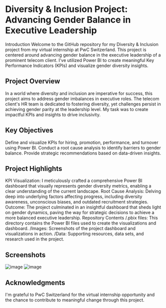 # Diversity & Inclusion Project: Advancing Gender Balance in Executive Leadership
Introduction
Welcome to the GitHub repository for my Diversity & Inclusion project from my virtual internship at PwC Switzerland. This project is centered around advancing gender balance in the executive leadership of a prominent telecom client. I've utilized Power BI to create meaningful Key Performance Indicators (KPIs) and visualize gender diversity insights.

## Project Overview
In a world where diversity and inclusion are imperative for success, this project aims to address gender imbalances in executive roles. The telecom client's HR team is dedicated to fostering diversity, yet challenges persist in achieving gender parity at the leadership level. My task was to create impactful KPIs and insights to drive inclusivity.

## Key Objectives
Define and visualize KPIs for hiring, promotion, performance, and turnover using Power BI.
Conduct a root cause analysis to identify barriers to gender balance.
Provide strategic recommendations based on data-driven insights.

## Project Highlights
KPI Visualization: I meticulously crafted a comprehensive Power BI dashboard that visually represents gender diversity metrics, enabling a clear understanding of the current landscape.
Root Cause Analysis: Delving deep into underlying factors affecting progress, including diversity awareness, unconscious biases, and outdated recruitment strategies.
Outcome: The project culminated in an insightful dashboard that sheds light on gender dynamics, paving the way for strategic decisions to achieve a more balanced executive leadership.
Repository Contents
/.pbix files: This directory contains the Power BI files used to create the visualizations and dashboard.
/Images: Screenshots of the project dashboard and visualizations in action.
/Data: Supporting resources, data sets, and research used in the project.

## Screenshots
![image]([https://github.com/MrChauhan6465/Diversity_Inclusion_PWC_PowerBi/assets/89354259/5e5621ba-2d83-47ce-94e9-6254b8266d22](https://github.com/Jagannathro/Diversity-and-Inclusion/blob/main/d1.png))
![image]([https://github.com/MrChauhan6465/Diversity_Inclusion_PWC_PowerBi/assets/89354259/5e5621ba-2d83-47ce-94e9-6254b8266d22](https://github.com/Jagannathro/Diversity-and-Inclusion/blob/main/d2.png))


## Acknowledgments
I'm grateful to PwC Switzerland for the virtual internship opportunity and the chance to contribute to meaningful change through this project.

